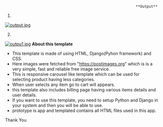 
                                                                **Output**
1.

[![output.jpg](https://i.postimg.cc/SNTwPtYJ/output.jpg)](https://postimg.cc/9r98Rbph)
                                                                  
2.                                                                  
                                                               
[![outpu1.jpg](https://i.postimg.cc/pTKmGF0L/outpu1.jpg)](https://postimg.cc/HcsWjVDq)
                                                            **About this template**

- This template is made of using HTML, Django(Pyhon framework) and CSS.
- Here images were fetched from "https://postimages.org" which is  is a very simple, fast and reliable free image service.
- This is responsive carousel like template which can be used for selecting product having less categories.
- When user selects any item go to cart will appears.
- this template also includes billing page having various items details and user details.
- If you want to use this template, you need to setup Python and Django in your system and then you will be able to use.
- prototype is app and templated contains all HTML files used in this app.


Thank You
